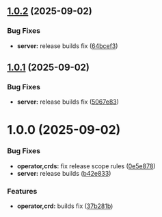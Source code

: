 ## [1.0.2](https://github.com/codespace-operator/codespace-operator/compare/operator-1.0.1...operator-1.0.2) (2025-09-02)


### Bug Fixes

* **server:** release builds fix ([64bcef3](https://github.com/codespace-operator/codespace-operator/commit/64bcef3eb15c80c7fcb1e5d69f432df698435a83))

## [1.0.1](https://github.com/codespace-operator/codespace-operator/compare/operator-1.0.0...operator-1.0.1) (2025-09-02)


### Bug Fixes

* **server:** release builds fix ([5067e83](https://github.com/codespace-operator/codespace-operator/commit/5067e83f4f8e0bac75cd4e43bfc137c6a0fc93a0))

# 1.0.0 (2025-09-02)


### Bug Fixes

* **operator,crds:** fix release scope rules ([0e5e878](https://github.com/codespace-operator/codespace-operator/commit/0e5e878761c45a55d6bd68066016f5051136fab5))
* **server:** release builds ([b42e833](https://github.com/codespace-operator/codespace-operator/commit/b42e833ab8bd71507d325c5aaaacb74f91659d08))


### Features

* **operator,crd:** builds fix ([37b281b](https://github.com/codespace-operator/codespace-operator/commit/37b281b8b0d1fc3befea1790111fe1836acf5e92))

